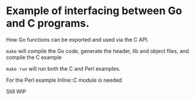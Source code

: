 # Example of interfacing between Go and C programs.

How Go functions can be exported and used via the C API.

`make` will compile the Go code, generate the header, lib and object files,
and compile the C example

`make run` will run both the C and Perl examples.

For the Perl example Inline::C module is needed

Still WIP
